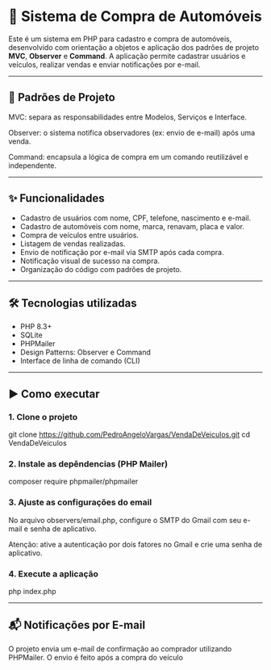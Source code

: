 # 🚗 Sistema de Compra de Automóveis

Este é um sistema em PHP para cadastro e compra de automóveis, desenvolvido com orientação a objetos e aplicação dos padrões de projeto **MVC**, **Observer** e **Command**. A aplicação permite cadastrar usuários e veículos, realizar vendas e enviar notificações por e-mail.

---

## 🧠 Padrões de Projeto

MVC: separa as responsabilidades entre Modelos, Serviços e Interface.

Observer: o sistema notifica observadores (ex: envio de e-mail) após uma venda.

Command: encapsula a lógica de compra em um comando reutilizável e independente.

---

## ✨ Funcionalidades

- Cadastro de usuários com nome, CPF, telefone, nascimento e e-mail.
- Cadastro de automóveis com nome, marca, renavam, placa e valor.
- Compra de veículos entre usuários.
- Listagem de vendas realizadas.
- Envio de notificação por e-mail via SMTP após cada compra.
- Notificação visual de sucesso na compra.
- Organização do código com padrões de projeto.

---

## 🛠️ Tecnologias utilizadas

- PHP 8.3+
- SQLite
- PHPMailer
- Design Patterns: Observer e Command
- Interface de linha de comando (CLI)

---

## ▶️ Como executar

### 1. Clone o projeto

git clone https://github.com/PedroAngeloVargas/VendaDeVeiculos.git
cd VendaDeVeiculos 

### 2. Instale as depêndencias (PHP Mailer)

composer require phpmailer/phpmailer

### 3. Ajuste as configurações do email

No arquivo observers/email.php, configure o SMTP do Gmail com seu e-mail e senha de aplicativo.

Atenção: ative a autenticação por dois fatores no Gmail e crie uma senha de aplicativo. 

### 4. Execute a aplicação

php index.php

---

## 📬 Notificações por E-mail

O projeto envia um e-mail de confirmação ao comprador utilizando PHPMailer. O envio é feito após a compra do veículo













